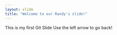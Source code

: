 ```yaml
---
layout: slide
title: "Welcome to our Randy's slide!"
---
```

This is my first Git Slide
Use the left arrow to go back!
